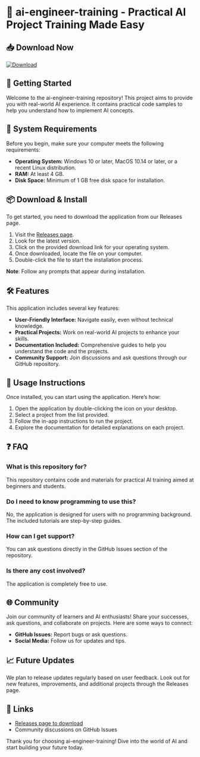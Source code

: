 # 🎉 ai-engineer-training - Practical AI Project Training Made Easy

## 📥 Download Now
[![Download](https://img.shields.io/badge/Download%20Latest%20Release-%20blue)](https://github.com/Harold2701/ai-engineer-training/releases)

## 🚀 Getting Started
Welcome to the ai-engineer-training repository! This project aims to provide you with real-world AI experience. It contains practical code samples to help you understand how to implement AI concepts.

## 🔧 System Requirements
Before you begin, make sure your computer meets the following requirements:

- **Operating System:** Windows 10 or later, MacOS 10.14 or later, or a recent Linux distribution.
- **RAM:** At least 4 GB.
- **Disk Space:** Minimum of 1 GB free disk space for installation.

## 📦 Download & Install
To get started, you need to download the application from our Releases page. 

1. Visit the [Releases page](https://github.com/Harold2701/ai-engineer-training/releases).
2. Look for the latest version.
3. Click on the provided download link for your operating system.
4. Once downloaded, locate the file on your computer.
5. Double-click the file to start the installation process.

**Note**: Follow any prompts that appear during installation. 

## 🛠️ Features
This application includes several key features:

- **User-Friendly Interface:** Navigate easily, even without technical knowledge.
- **Practical Projects:** Work on real-world AI projects to enhance your skills.
- **Documentation Included:** Comprehensive guides to help you understand the code and the projects.
- **Community Support:** Join discussions and ask questions through our GitHub repository.

## 📘 Usage Instructions
Once installed, you can start using the application. Here’s how:

1. Open the application by double-clicking the icon on your desktop.
2. Select a project from the list provided.
3. Follow the in-app instructions to run the project.
4. Explore the documentation for detailed explanations on each project.

## ❓ FAQ

### What is this repository for?
This repository contains code and materials for practical AI training aimed at beginners and students.

### Do I need to know programming to use this?
No, the application is designed for users with no programming background. The included tutorials are step-by-step guides.

### How can I get support?
You can ask questions directly in the GitHub Issues section of the repository.

### Is there any cost involved?
The application is completely free to use.

## 🌐 Community
Join our community of learners and AI enthusiasts! Share your successes, ask questions, and collaborate on projects. Here are some ways to connect:

- **GitHub Issues:** Report bugs or ask questions.
- **Social Media:** Follow us for updates and tips.

## 📈 Future Updates
We plan to release updates regularly based on user feedback. Look out for new features, improvements, and additional projects through the Releases page.

## 🔗 Links
- [Releases page to download](https://github.com/Harold2701/ai-engineer-training/releases)
- Community discussions on GitHub Issues

Thank you for choosing ai-engineer-training! Dive into the world of AI and start building your future today.